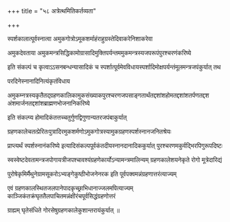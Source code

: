 +++
title = "५८ अत्रेत्थमितिकर्तव्यता"

+++

स्पर्शकालात्पूर्वस्नात्वा अमुकगोत्रोऽमूकशर्माहंराहुग्रस्तेदिवाकरेनिशाकरेवा

अमुकदेवताया अमुकमन्त्रसिद्धिकामोग्रासादिमुक्तिपर्यन्तममुकमन्त्रस्यजपरूपंपुरश्चरणंकरिष्ये

इति संकल्पं च कृत्वाऽऽसनबन्धन्यासादिकं च स्पर्शात्पूर्वमेवविधायस्पर्शादिमोक्षपर्यन्तंमूलमन्त्रजपंकुर्यात् तथ

परदिनेस्नानादिनित्यंकृतंविधाय

अमुकम्नत्रस्यकृतैतद्‌ग्रहणकालिकामुकसंख्याकपुरश्चरणजपसाङ्गतार्थंतद्दशांशहोमतद्दशांशतर्पणतद्दश अंशमार्जनतद्दशांशब्राह्मणभोजनानिकरिष्ये

इति संकल्प्य होमादिकंतत्तच्चतुर्गुणद्विगुणान्यतरजपंबाकुर्यात्

ग्रहणकालेचतत्प्रेरितःपुत्रादिरमुकशर्मणोऽमुकगोत्रस्यामुकग्रहणस्पर्शस्नानजनितश्रेयः

प्राप्त्यर्थं स्पर्शस्नानंकरिष्ये इत्यादिसंकल्पपूर्वकंतदीयस्नानदानादिककुर्यात् पुरश्चरणमकुर्वद्भिरपिगुरूपदिष्टः

स्वस्वेष्टदेवतामन्त्रजपोगायत्रीजपश्चावश्यंग्रहणेकार्योऽन्यामन्त्रमालिन्यम् ग्रहणकालेशयनेकृते रोगो मूत्रेदारिद्यं

पुरोषेकृमिर्मैथुनेग्रामसूकरोऽभ्यङ्गेकुष्ठीभोजनेनरक इति पूर्वपक्वमन्नंग्रहणात्तरंत्याज्यम्

एवं ग्रहणकालस्थितजलपानेपादकृच्छ्राभिधानाज्जलमपित्याज्यम् काञ्जिकंतक्रंघृततैलपाचितमन्नंक्षीरंचपूर्वसिद्धंग्रहणोत्तरं

ग्राह्यम् घृतेसंधिते गोरसेषुग्रहणकालेकुशान्तरायंकुर्यात् ॥
